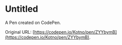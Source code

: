 # Untitled

A Pen created on CodePen.

Original URL: [https://codepen.io/Kotno/pen/ZYYbymB](https://codepen.io/Kotno/pen/ZYYbymB).

